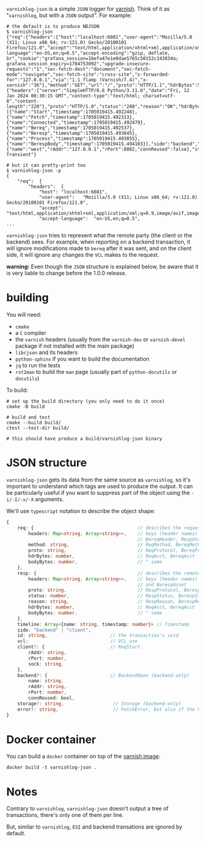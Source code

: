 `varnishlog-json` is a simple `JSON` logger for [varnish](https://varnish-cache.org). Think of it as "`varnishlog`, but with a `JSON` output". For example:

``` shell
# the default is to produce NDJSON
$ varnishlog-json
{"req":{"headers":{"host":"localhost:6081","user-agent":"Mozilla/5.0 (X11; Linux x86_64; rv:121.0) Gecko/20100101 Firefox/121.0","accept":"text/html,application/xhtml+xml,application/xml;q=0.9,image/avif,image/webp,*/*;q=0.8","accept-language":"en-US,en;q=0.5","accept-encoding":"gzip, deflate, br","cookie":"grafana_session=1befa47e1e0dae5765c50152c143834a; grafana_session_expiry=1704753092","upgrade-insecure-requests":"1","sec-fetch-dest":"document","sec-fetch-mode":"navigate","sec-fetch-site":"cross-site","x-forwarded-for":"127.0.0.1","via":"1.1 flamp (Varnish/7.4)","x-varnish":"36"},"method":"GET","url":"/","proto":"HTTP/1.1","hdrBytes":564,"bodyBytes":0},"resp":{"headers":{"server":"SimpleHTTP/0.6 Python/3.11.6","date":"Fri, 12 Jan 2024 00:30:15 GMT","content-type":"text/html; charset=utf-8","content-length":"220"},"proto":"HTTP/1.0","status":"200","reason":"OK","hdrBytes":155,"bodyBytes":220},"timeline":[{"name":"Start","timestamp":1705019415.492248},{"name":"Fetch","timestamp":1705019415.492313},{"name":"Connected","timestamp":1705019415.492479},{"name":"Bereq","timestamp":1705019415.492537},{"name":"Beresp","timestamp":1705019415.493845},{"name":"Process","timestamp":1705019415.493855},{"name":"BerespBody","timestamp":1705019415.494103}],"side":"backend","id":36,"vcl":"reload_20240112_002849_3983566","backend":{"name":"west","rAddr":"127.0.0.1","rPort":8082,"connReused":false},"storage":"malloc Transient"}

# but it can pretty-print too
$ varnishlog-json -p
{
	"req":	{
		"headers":	{
			"host":	"localhost:6081",
			"user-agent":	"Mozilla/5.0 (X11; Linux x86_64; rv:121.0) Gecko/20100101 Firefox/121.0",
			"accept":	"text/html,application/xhtml+xml,application/xml;q=0.9,image/avif,image/webp,*/*;q=0.8",
			"accept-language":	"en-US,en;q=0.5",
...
```

`varnishlog-json` tries to represent what the remote party (the client or the backend) sees. For example, when reporting on a backend transaction, it will ignore modifications made to `bereq` after it was sent, and on the client side, it will ignore any changes the `VCL` makes to the request.

**warning:** Even though the `JSON` structure is explained below, be aware that it is very liable to change before the 1.0.0 release.

# building

You will need:
- `cmake`
- a `C` compiler
- the `varnish` headers (usually from the `varnish-dev` or `varnish-devel` package if not installed with the main package)
- `libcjson` and its headers
- `python-sphinx` if you want to build the documentation
- `jq` to run the tests
- `rst2man` to build the `man` page (usually part of `python-docutils` or `docutils`)

To build:

``` shell
# set up the build directory (you only need to do it once)
cmake -B build

# build and test
cmake --build build/
ctest --test-dir build/

# this should have produce a build/varnishlog-json binary
```

# JSON structure

`varnishlog-json` gets its data from the same source as `varnishlog`, so it's important to understand which tags
are used to produce the output. It can be particularly useful if you want to suppress part of the object
using the `-i/-I/-x/-X` arguments.

We'll use `typescript` notation to describe the object shape:

``` typescript
{
    req: {                                      // describes the request as seen by the remote (either client, or backend)
        headers: Map<string, Array<string>>,    // keys (header names) are lowercase, this map is built using ReqHeader,
                                                // BereqHeader, RespUnset, and BerespUnset tags
        method: string,                         // ReqMethod, BereqMethod
        proto: string,                          // ReqProtocol, BereqProtocol
        hdrBytes: number,                       // ReqAcct, BereqAcct
        bodyBytes: number,                      // ^ same
    },
    resp: {                                     // describes the remote as seen by the remote
        headers: Map<string, Array<string>>,    // keys (header names) are lowercase, uses ReqHeader, BereqHeader, RespUnset,
                                                // and BerespUnset
        proto: string,                          // RespProtocol, BerespProtocol
        status: number,                         // RespStatus, BerespStatus
        reason: string,                         // RespReason, BerespReason,
        hdrBytes: number,                       // ReqAcct, BereqAcct
        bodyBytes: number,                      // ^ same
    },
    timeline: Array<{name: string, timestamp: number}> // Timestamp
    side: "backend" | "client",
    id: string,                       // the transaction's vxid
    vcl:                              // VCL_use
    client?: {                        // ReqStart
        rAddr: string,
        rPort: number,
        sock: string,
    },
    backend?: {                       // BackendOpen (backend-only)
        name: string,
        rAddr: string,
        rPort: number,
        connReused: bool,
    storage?: string,                  // Storage (backend-only)
    error?: string,                    // FetchError, but also if the VSL transation was incomplete
}
```

# Docker container

You can build a `docker` container on top of the [varnish image](https://hub.docker.com/_/varnish):

```
docker build -t varnishlog-json .
```

# Notes

Contrary to `varnishlog`, `varnishlog-json` doesn't output a tree of transactions, there's only one of them per line.

But, similar to `varnishlog`, `ESI` and backend transations are ignored by default.
